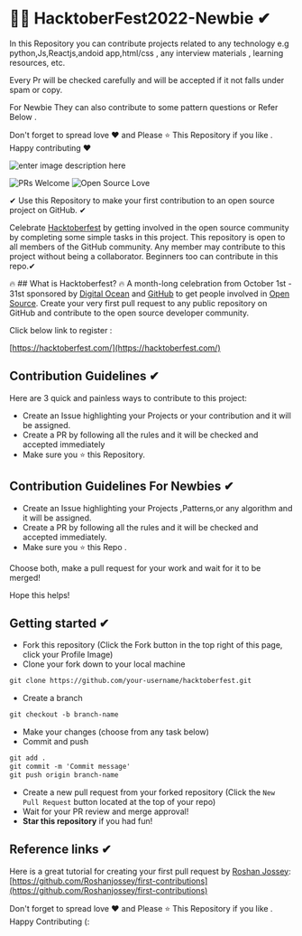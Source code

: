 # 🎃🔥 HacktoberFest2022-Newbie  ✔

In this Repository you can contribute projects related to any technology e.g python,Js,Reactjs,andoid app,html/css , any interview materials ,
learning resources, etc.

Every Pr will be checked carefully and will be accepted if it not falls under spam or copy.

For Newbie They can also contribute to some pattern questions or  Refer Below .

Don't forget to spread love ❤ and Please ⭐ This Repository if you like .
Happy contributing ❤

![enter image description here](https://user-images.githubusercontent.com/62786689/193422113-cea8df62-7528-47de-afd6-cb643b830431.png)

![PRs Welcome](https://img.shields.io/badge/PRs-welcome-brightgreen.svg?style=flat-square)&nbsp;![Open Source Love](https://badges.frapsoft.com/os/v1/open-source.svg?v=102)

✔ Use this Repository to make your first contribution to an open source project on GitHub. ✔

Celebrate [Hacktoberfest](https://hacktoberfest.digitalocean.com/) by getting involved in the open source community by completing some simple tasks in this project.
This repository is open to all members of the GitHub community. Any member may contribute to this project without being a collaborator.
Beginners too can contribute in this repo.✔

🔥 ## What is Hacktoberfest? 🔥
A month-long celebration from October 1st - 31st sponsored by [Digital Ocean](https://hacktoberfest.digitalocean.com/) and [GitHub](https://github.com/blog/2433-celebrate-open-source-this-october-with-hacktoberfest) to get people involved in [Open Source](https://github.com/open-source). Create your very first pull request to any public repository on GitHub and contribute to the open source developer community.

Click below link to register :

[https://hacktoberfest.com/](https://hacktoberfest.com/)

## Contribution Guidelines ✔

Here are 3 quick and painless ways to contribute to this project:

* Create an Issue highlighting your Projects or your contribution and it will be assigned.
* Create a PR by following all the rules and it will be checked and accepted immediately
* Make sure you ⭐ this Repository.


## Contribution Guidelines For Newbies ✔

* Create an Issue highlighting your Projects ,Patterns,or any algorithm and it will be assigned.
* Create a PR by following all the rules and it will be checked and accepted immediately.
* Make sure you ⭐ this Repo .


Choose both, make a pull request for your work and wait for it to be merged!

Hope this helps!

## Getting started ✔

* Fork this repository (Click the Fork button in the top right of this page, click your Profile Image)
* Clone your fork down to your local machine

```markdown
git clone https://github.com/your-username/hacktoberfest.git
```

* Create a branch

```markdown
git checkout -b branch-name
```

* Make your changes (choose from any task below)
* Commit and push

```markdown
git add .
git commit -m 'Commit message'
git push origin branch-name
```

* Create a new pull request from your forked repository (Click the `New Pull Request` button located at the top of your repo)
* Wait for your PR review and merge approval!
* __Star this repository__ if you had fun!

## Reference links ✔

Here is a great tutorial for creating your first pull request by [Roshan Jossey](https://github.com/Roshanjossey):
[https://github.com/Roshanjossey/first-contributions](https://github.com/Roshanjossey/first-contributions)

Don't forget to spread love ❤ and Please ⭐ This Repository if you like .
Happy Contributing (:
